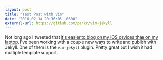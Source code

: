```yaml
---
layout: post
title: "Test Post with vim"
date: "2016-02-18 20:36:05 -0600"
external-url: https://github.com/parkr/vim-jekyll
---
```


Not long ago I tweeted that [it's easier to blog on my iOS devices than on my laptop](https://twitter.com/ryanirelan/status/695614263340085249). I've been working with a couple new ways to write and publish with Jekyll. One of them is the `vim-jekyll` plugin. Pretty great but I wish it had multiple template support. 


